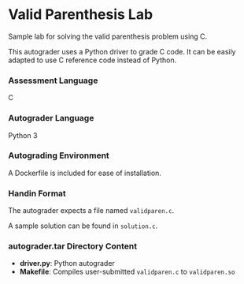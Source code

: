 # Valid Parenthesis Lab

Sample lab for solving the valid parenthesis problem using C. 

This autograder uses a Python driver to grade C code. It can be easily adapted to use C reference code instead of Python.

### Assessment Language
C

### Autograder Language
Python 3

### Autograding Environment 
A Dockerfile is included for ease of installation. 

### Handin Format
The autograder expects a file named `validparen.c`.

A sample solution can be found in `solution.c`.

### autograder.tar Directory Content
- **driver.py**: Python autograder
- **Makefile**: Compiles user-submitted `validparen.c` to `validparen.so`